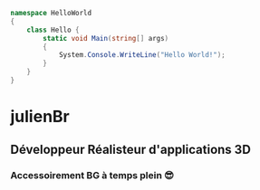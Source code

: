 ```c#
namespace HelloWorld
{
    class Hello {
        static void Main(string[] args)
        {
            System.Console.WriteLine("Hello World!");
        }
    }
}
```
# julienBr
## Développeur Réalisteur d'applications 3D
### Accessoirement BG à temps plein 😎
